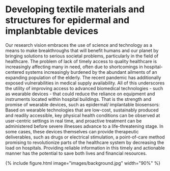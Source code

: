 ---
---
# Developing textile materials and structures for epidermal and implanbtable devices
Our research vision embraces the use of science and technology as a means to make breakthroughs that will benefit humans and our planet by bringing solutions to serious societal problems, particularly in the field of healthcare. The problem of lack of timely access to quality healthcare is increasingly affecting many in need, often due to shortcomings in hospital-centered systems increasingly burdened by the abundant ailments of an expanding population of the elderly. The recent pandemic has additionally exposed vulnerabilities in medical supply availability. All of this underscores the utility of improving access to advanced biomedical technologies - such as wearable devices - that could reduce the reliance on equipment and instruments located within hospital buildings. That is the strength and promise of wearable devices, such as epidermal/ implantable biosensors: Based on wearable technologies that are low-cost, sustainably produced and readily accessible, key physical health conditions can be observed at user-centric settings in real time, and proactive treatment can be administered before severe illnesses advance to a life-threatening stage. In some cases, these devices themselves can provide therapeutic deliverables, such as drugs or electrical stimulation, a point-of-care method promising to revolutionize parts of the healthcare system by decreasing the load on hospitals. Providing reliable information in this timely and actionable manner has the potential to save both lives and financial resources.

{%
  include figure.html
  image="images/background.jpg"
  width="90%"
%}
